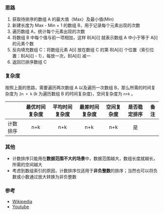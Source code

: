 ### 思路

1. 获取待排序的数组 A 的最大值（Max）及最小值(Min)
2. 新建长度为 Max - Min + 1 的数组 B，用于记录每个元素出现的次数
3. 遍历数组 A，统计每个元素出现的次数
4. 将数组 B 中每个值与前一项相加，这样 B[A[i]] 就表示数组 A 中小于等于 A[i] 的元素个数
5. 反向填充数组 C：将数组元素 A[i] 放在数组 C 的第 B[A[i]] 个位置（索引位置：B[A[i]] - 1），每放一次，B[A[i]] 减一
6. 返回已排序数组 C

### 复杂度

按照上面的思路，需要遍历两次数组 A 以及遍历一次数组 B，那么所需的时间复杂度为 `2n + k` (k 为遍历数组 B 的时间复杂度)，空间复杂度为 `n+k` 。

|          | 最优时间复杂度 | 平均时间复杂度 | 最差时间复杂度 | 空间复杂度 | 是否稳定排序 | 备注 |
| -------- | :------------: | :------------: | :------------: | :--------: | :----------: | ---- |
| 计数排序 |      n+k       |      n+k       |      n+k       |    n+k     |      是      |      |

### 其他

- 计数排序只能用在**数据范围不大的场景**中，数据范围越大，数组长度就越长，所需的空间越大
- 考虑到数组索引的原因，计数排序仅适用于**非负整数**的排序；当然也可以将负数或小数通过放大转换为非负整数

### 参考

- [Wikipedia](https://zh.wikipedia.org/wiki/计数排序)
- [Youtube](https://www.youtube.com/watch?v=OKd534EWcdk&index=61&t=0s&list=PLLXdhg_r2hKA7DPDsunoDZ-Z769jWn4R8)
